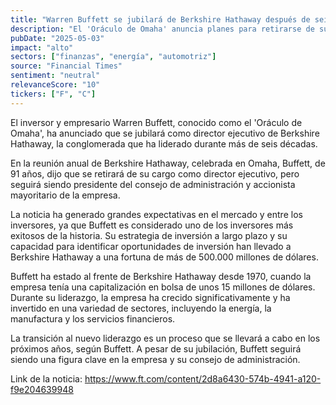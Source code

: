 ```yaml
---
title: "Warren Buffett se jubilará de Berkshire Hathaway después de seis décadas"
description: "El 'Oráculo de Omaha' anuncia planes para retirarse de su conglomerado expandido en la histórica reunión anual"
pubDate: "2025-05-03"
impact: "alto"
sectors: ["finanzas", "energía", "automotriz"]
source: "Financial Times"
sentiment: "neutral"
relevanceScore: "10"
tickers: ["F", "C"]
---
```


El inversor y empresario Warren Buffett, conocido como el 'Oráculo de Omaha', ha anunciado que se jubilará como director ejecutivo de Berkshire Hathaway, la conglomerada que ha liderado durante más de seis décadas.

En la reunión anual de Berkshire Hathaway, celebrada en Omaha, Buffett, de 91 años, dijo que se retirará de su cargo como director ejecutivo, pero seguirá siendo presidente del consejo de administración y accionista mayoritario de la empresa.

La noticia ha generado grandes expectativas en el mercado y entre los inversores, ya que Buffett es considerado uno de los inversores más exitosos de la historia. Su estrategia de inversión a largo plazo y su capacidad para identificar oportunidades de inversión han llevado a Berkshire Hathaway a una fortuna de más de 500.000 millones de dólares.

Buffett ha estado al frente de Berkshire Hathaway desde 1970, cuando la empresa tenía una capitalización en bolsa de unos 15 millones de dólares. Durante su liderazgo, la empresa ha crecido significativamente y ha invertido en una variedad de sectores, incluyendo la energía, la manufactura y los servicios financieros.

La transición al nuevo liderazgo es un proceso que se llevará a cabo en los próximos años, según Buffett. A pesar de su jubilación, Buffett seguirá siendo una figura clave en la empresa y su consejo de administración.

Link de la noticia: https://www.ft.com/content/2d8a6430-574b-4941-a120-f9e204639948